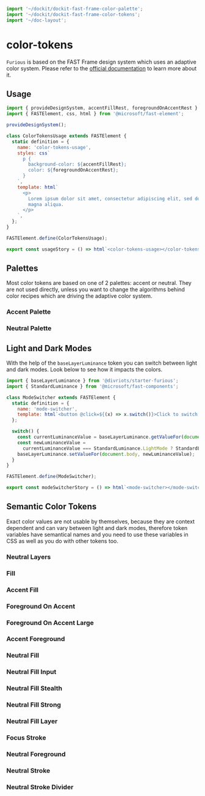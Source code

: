 ```js script
import '~/dockit/dockit-fast-frame-color-palette';
import '~/dockit/dockit-fast-frame-color-tokens';
import '~/doc-layout';
```

# color-tokens

`Furious` is based on the FAST Frame design system which uses an adaptive color system. Please refer to the [official documentation](https://www.fast.design/docs/design-systems/fast-frame/#adaptive-color-system) to learn more about it.

## Usage

```js preview-story
import { provideDesignSystem, accentFillRest, foregroundOnAccentRest } from '@divriots/starter-furious';
import { FASTElement, css, html } from '@microsoft/fast-element';

provideDesignSystem();

class ColorTokensUsage extends FASTElement {
  static definition = {
    name: 'color-tokens-usage',
    styles: css`
      p {
        background-color: ${accentFillRest};
        color: ${foregroundOnAccentRest};
      }
    `,
    template: html`
      <p>
        Lorem ipsum dolor sit amet, consectetur adipiscing elit, sed do eiusmod tempor incididunt ut labore et dolore
        magna aliqua.
      </p>
    `,
  };
}

FASTElement.define(ColorTokensUsage);

export const usageStory = () => html`<color-tokens-usage></color-tokens-usage>`;
```

## Palettes

Most color tokens are based on one of 2 palettes: accent or neutral. They are not used directly, unless you want to change the algorithms behind color recipes which are driving the adaptive color system.

### Accent Palette

<dockit-fast-frame-color-palette type="accent"></dockit-fast-frame-color-palette>

### Neutral Palette

<dockit-fast-frame-color-palette type="neutral"></dockit-fast-frame-color-palette>

## Light and Dark Modes

With the help of the `baseLayerLuminance` token you can switch between light and dark modes. Look below to see how it impacts the colors.

```js preview-story
import { baseLayerLuminance } from '@divriots/starter-furious';
import { StandardLuminance } from '@microsoft/fast-components';

class ModeSwitcher extends FASTElement {
  static definition = {
    name: 'mode-switcher',
    template: html`<button @click=${(x) => x.switch()}>Click to switch the mode</button>`,
  };

  switch() {
    const currentLuminanceValue = baseLayerLuminance.getValueFor(document.body);
    const newLuminanceValue =
      currentLuminanceValue === StandardLuminance.LightMode ? StandardLuminance.DarkMode : StandardLuminance.LightMode;
    baseLayerLuminance.setValueFor(document.body, newLuminanceValue);
  }
}

FASTElement.define(ModeSwitcher);

export const modeSwitcherStory = () => html`<mode-switcher></mode-switcher>`;
```

## Semantic Color Tokens

Exact color values are not usable by themselves, because they are context dependent and can vary between light and dark modes, therefore token variables have semantical names and you need to use these variables in CSS as well as you do with other tokens too.

### Neutral Layers

<dockit-fast-frame-color-tokens tokens="neutralLayerCardContainer,neutralLayerFloating,neutralLayer1,neutralLayer2,neutralLayer3,neutralLayer4"></dockit-fast-frame-color-tokens>

### Fill

<dockit-fast-frame-color-tokens tokens="fillColor"></dockit-fast-frame-color-tokens>

### Accent Fill

<dockit-fast-frame-color-tokens tokens="accentFillRest,accentFillHover,accentFillActive,accentFillFocus"></dockit-fast-frame-color-tokens>

### Foreground On Accent

<dockit-fast-frame-color-tokens tokens="foregroundOnAccentRest,foregroundOnAccentHover,foregroundOnAccentActive,foregroundOnAccentFocus"></dockit-fast-frame-color-tokens>

### Foreground On Accent Large

<dockit-fast-frame-color-tokens tokens="foregroundOnAccentRestLarge,foregroundOnAccentHoverLarge,foregroundOnAccentActiveLarge,foregroundOnAccentFocusLarge"></dockit-fast-frame-color-tokens>

### Accent Foreground

<dockit-fast-frame-color-tokens tokens="accentForegroundRest,accentForegroundHover,accentForegroundActive,accentForegroundFocus"></dockit-fast-frame-color-tokens>

### Neutral Fill

<dockit-fast-frame-color-tokens tokens="neutralFillRest,neutralFillHover,neutralFillActive,neutralFillFocus"></dockit-fast-frame-color-tokens>

### Neutral Fill Input

<dockit-fast-frame-color-tokens tokens="neutralFillInputRest,neutralFillInputHover,neutralFillInputActive,neutralFillInputFocus"></dockit-fast-frame-color-tokens>

### Neutral Fill Stealth

<dockit-fast-frame-color-tokens tokens="neutralFillStealthRest,neutralFillStealthHover,neutralFillStealthActive,neutralFillStealthFocus"></dockit-fast-frame-color-tokens>

### Neutral Fill Strong

<dockit-fast-frame-color-tokens tokens="neutralFillStrongRest,neutralFillStrongHover,neutralFillStrongActive,neutralFillStrongFocus"></dockit-fast-frame-color-tokens>

### Neutral Fill Layer

<dockit-fast-frame-color-tokens tokens="neutralFillLayerRest"></dockit-fast-frame-color-tokens>

### Focus Stroke

<dockit-fast-frame-color-tokens tokens="focusStrokeOuter,focusStrokeInner"></dockit-fast-frame-color-tokens>

### Neutral Foreground

<dockit-fast-frame-color-tokens tokens="neutralForegroundRest,neutralForegroundHint"></dockit-fast-frame-color-tokens>

### Neutral Stroke

<dockit-fast-frame-color-tokens tokens="neutralStrokeRest,neutralStrokeHover,neutralStrokeActive,neutralStrokeFocus"></dockit-fast-frame-color-tokens>

### Neutral Stroke Divider

<dockit-fast-frame-color-tokens tokens="neutralStrokeDividerRest"></dockit-fast-frame-color-tokens>
